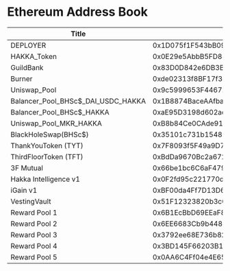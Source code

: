 # Ethereum Address Book

| Title | Address |
| -------- | -------- |
| DEPLOYER     | 0x1D075f1F543bB09Df4530F44ed21CA50303A65B2     |
| HAKKA_Token     | 0x0E29e5AbbB5FD88e28b2d355774e73BD47dE3bcd     |
| GuildBank     | 0x83D0D842e6DB3B020f384a2af11bD14787BEC8E7     |
| Burner     | 0xde02313f8BF17f31380c63e41CDECeE98Bc2b16d     |
| Uniswap_Pool     | 0x9c5999653F44672336C2ef0A0008587fA8b9957E     |
| Balancer_Pool_BHSc$_DAI_USDC_HAKKA     | 0x1B8874BaceAAfba9eA194a625d12E8b270D77016     |
| Balancer_Pool_BHSc$_HAKKA     |0xaE95D3198d602acFB18F9188d733d710e14A27Dd     |
| Uniswap_Pool_MKR_HAKKA     | 0xB8b84Ce0CAde916988BD129EaFd7934ADE5Fa6a9     |
| BlackHoleSwap(BHSc$)     | 0x35101c731b1548B5e48bb23F99eDBc2f5c341935     |
| ThankYouToken (TYT)     | 0x7F8093f5F49a9D7F0334f8017fF777F1893032d5     |
| ThirdFloorToken (TFT)     | 0xBdDa9670Bc2a672c36ccE0102ce8C69B12E9deE3     |
| 3F Mutual     | 0x66be1bc6C6aF47900BBD4F3711801bE6C2c6CB32     |
| Hakka Intelligence v1    | 0x0F2fd95c221770d108aCD5363D25b06Bdc43140B     |
| iGain v1     | 0xBF00da4Ff7D13D678A0E897C683E79e99B64B6AB     |
| VestingVault     | 0x51F12323820b3c0077864990d9E6aD9604238Ed6     |
| Reward Pool 1     | 0x6B1EcBbD69EEaF8d089bDCe4dAAa4165f8C3Ff11     |
| Reward Pool 2     | 0x6EE6683Cb9b44810369C873679f8073bCBE52F27     |
| Reward Pool 3     | 0x3792ee68E736b8214D4eDC91b1B3340B525e00BF     |
| Reward Pool 4     | 0x3BD145F66203B19CE7BeDaAC9A8147E08EA64645     |
| Reward Pool 5     | 0x0AA6C4Ff04e4E6512c5348f4B04685af2Cd11058     |
